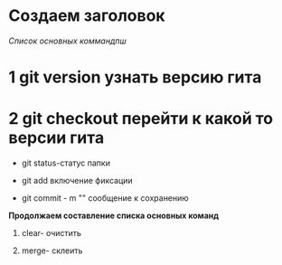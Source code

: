 # Создаем заголовок #

*Список основных коммандпш*

# 1 git version узнать версию гита

# 2 git checkout перейти к какой то версии гита

* git status-статус папки 

* git add включение фиксации

* git commit - m ""  сообщение к сохранению

 
__Продолжаем составление списка основных команд__

1. clear- очистить

2. merge- склеить 